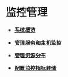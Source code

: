 # 监控管理<a name="mrs_01_0106"></a>

-   **[系统概览](系统概览.md)**  

-   **[管理服务和主机监控](管理服务和主机监控.md)**  

-   **[管理资源分布](管理资源分布.md)**  

-   **[配置监控指标转储](配置监控指标转储.md)**  


